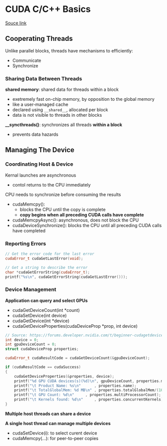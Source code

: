 # CUDA C/C++ Basics

[Souce link](https://www.nvidia.com/docs/IO/116711/sc11-cuda-c-basics.pdf)

## Cooperating Threads

Unlike parallel blocks, threads have mechanisms to efficiently: 

- Communicate
- Synchronize

### Sharing Data Between Threads

**shared memory**: shared data for threads within a block

- exetremely fast on-chip memory, by opposition to the global memory
- like a user-managed cache
- declared using `__shared__`, allocated per block
- data is not visible to threads in other blocks

**\__syncthreads()**: synchronizes all threads **within a block**

- prevents data hazards

## Managing The Device

### Coordinating Host & Device

Kernal launches are asynchronous

- contol returns to the CPU immediately

CPU needs to synchronize before consuming the results

- cudaMemcpy(): 
  - blocks the CPU until the copy is complete
  - **copy begins when all preceding CUDA calls have complete**
- cudaMemcpyAsync(): asynchronous, does not block the CPU
- cudaDeviceSynchronize(): blocks the CPU until all preceding CUDA calls have completed

### Reporting Errors

```c++
// Get the error code for the last error
cudaError_t cudaGetLastError(void);

// Get a string to describe the error
char *cudaGetErrorString(cudaError_t);
printf("%s\n", cudaGetErrorString(cudaGetLastError()));
```

### Device Management

**Application can query and select GPUs**

- cudaGetDeviceCount(int *count)
- cudaSetDevice(int device)
- cudaGetDevice(int *device)
- cudaGetDeviceProperties(cudaDeviceProp *prop, int device)

```c++
// Source: https://forums.developer.nvidia.com/t/beginner-cudagetdevicecount/16403
int device = 0; 
int gpuDeviceCount = 0; 
struct cudaDeviceProp properties; 

cudaError_t cudaResultCode = cudaGetDeviceCount(&gpuDeviceCount); 

if (cudaResultCode == cudaSuccess) 
{ 
	cudaGetDeviceProperties(&properties, device); 
	printf("%d GPU CUDA devices(s)(%d)\n", gpuDeviceCount, properties.major); 
	printf("\t Product Name: %s\n"		, properties.name);
	printf("\t TotalGlobalMem: %d MB\n"	, properties.totalGlobalMem/(1024^2));
	printf("\t GPU Count: %d\n"		, properties.multiProcessorCount);
	printf("\t Kernels found: %d\n"		, properties.concurrentKernels);
}
```

**Multiple host threads can share a device**

**A single host thread can manage multiple devices**

- cudaSetDevice(i): to select curent device
- cudaMemcpy(...): for peer-to-peer copies

